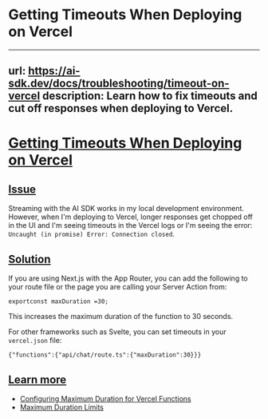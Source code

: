 # Getting Timeouts When Deploying on Vercel


---
url: https://ai-sdk.dev/docs/troubleshooting/timeout-on-vercel
description: Learn how to fix timeouts and cut off responses when deploying to Vercel.
---


# [Getting Timeouts When Deploying on Vercel](#getting-timeouts-when-deploying-on-vercel)



## [Issue](#issue)


Streaming with the AI SDK works in my local development environment. However, when I'm deploying to Vercel, longer responses get chopped off in the UI and I'm seeing timeouts in the Vercel logs or I'm seeing the error: `Uncaught (in promise) Error: Connection closed`.


## [Solution](#solution)


If you are using Next.js with the App Router, you can add the following to your route file or the page you are calling your Server Action from:

```
exportconst maxDuration =30;
```

This increases the maximum duration of the function to 30 seconds.

For other frameworks such as Svelte, you can set timeouts in your `vercel.json` file:

```
{"functions":{"api/chat/route.ts":{"maxDuration":30}}}
```


## [Learn more](#learn-more)


-   [Configuring Maximum Duration for Vercel Functions](https://vercel.com/docs/functions/configuring-functions/duration)
-   [Maximum Duration Limits](https://vercel.com/docs/functions/runtimes#max-duration)
